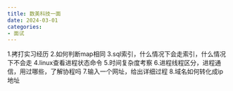 ```yaml
---
title: 数美科技一面
date: 2024-03-01
categories: 
- 面试
---
```

1.拷打实习经历
2.如何判断map相同
3.sql索引，什么情况下会走索引，什么情况下不会走
4.linux查看进程状态命令
5.时间复杂度考察
6.进程线程区分，进程通信，用过哪些，了解协程吗
7.输入一个网址，给出详细过程
8.域名如何转化成ip地址
